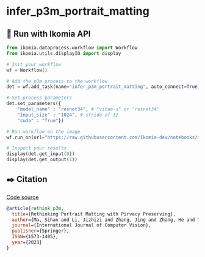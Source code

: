 # infer_p3m_portrait_matting


## :rocket: Run with Ikomia API


```python
from ikomia.dataprocess.workflow import Workflow
from ikomia.utils.displayIO import display

# Init your workflow
wf = Workflow()    

# Add the p3m process to the workflow
det = wf.add_task(name="infer_p3m_portrait_matting", auto_connect=True)

# Set process parameters
det.set_parameters({
    "model_name" : "resnet34", # "vitae-s" or "resnet34"
    "input_size" : "1024", # stride of 32
    "cuda" : "True"})

# Run workflow on the image
wf.run_on(url="https://raw.githubusercontent.com/Ikomia-dev/notebooks/main/examples/img/img_portrait.jpg")

# Inspect your results
display(det.get_input(0))
display(det.get_output(1))

```


## :black_nib: Citation

[Code source](https://github.com/ViTAE-Transformer/P3M-Net) 

```bibtex
@article{rethink_p3m,
  title={Rethinking Portrait Matting with Pirvacy Preserving},
  author={Ma, Sihan and Li, Jizhizi and Zhang, Jing and Zhang, He and Tao, Dacheng},
  journal={International Journal of Computer Vision},
  publisher={Springer},
  ISSN={1573-1405},
  year={2023}
}
```